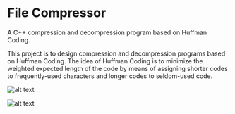 # File Compressor
A C++ compression and decompression program based on Huffman Coding.

This project is to design compression and decompression programs based on Huffman Coding.
The idea of Huffman Coding is to minimize the weighted expected length of the code by means of assigning shorter codes to frequently-used characters and longer codes to seldom-used code.

![alt text](https://i.ytimg.com/vi/hOabRMHzpo8/hqdefault.jpg)

![alt text](https://www.bogotobogo.com/Algorithms/images/compression/Huffman_tree.png)

